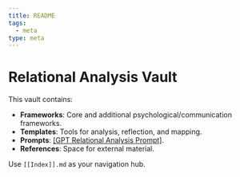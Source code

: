 ```yaml
---
title: README
tags:
  - meta
type: meta
---
```


<!-- @format -->

# Relational Analysis Vault

This vault contains:

- **Frameworks**: Core and additional psychological/communication frameworks.
- **Templates**: Tools for analysis, reflection, and mapping.
- **Prompts**: [[GPT Relational Analysis Prompt]](s).
- **References**: Space for external material.

Use `[[Index]].md` as your navigation hub.
